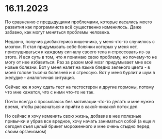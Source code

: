 # 16.11.2023

По сравнению с предыдущими проблемами, которые касались моего развития как программиста всё существенно изменилось. Даже забавно, как могут меняться проблемы человека. 

Недавно, получив дисбактериоз кишечника, у меня что-то случилось с мозгом. Я стал придумывать себе болячки которых у меня нет, прислушиваться к каждому сигналу своего тела и стреcсовать из-за этого. И вся суть в том, что я понимаю свою проблему, но почему-то не могу от нее избавиться. Раз за разом мой мозг придумывает мне все новые болезни. Вот у меня налет на языке бледно зеленого цвета - в моей голове тысяча болезней и я стресcую. Вот у меня бурлит и шум в желудке - аналогичная ситуация. 

Сейчас же я хочу сдать тест на тестостерон и другие гормоны, потому что мне кажется, что с ними что-то не так.

Почти всегда я просыпаюсь без мотивации что-то делать и мне нужно время, чтобы раскачаться и прийти в какой-никакой поток дел.

Но сейчас я хочу изменить свою жизнь, добавив в нее полезные привычки и убрав все вредное, хочу начать заниматься собой (а еще я сегодня съел целый брикет мороженного и мне очень стыдно перед своим организмом)